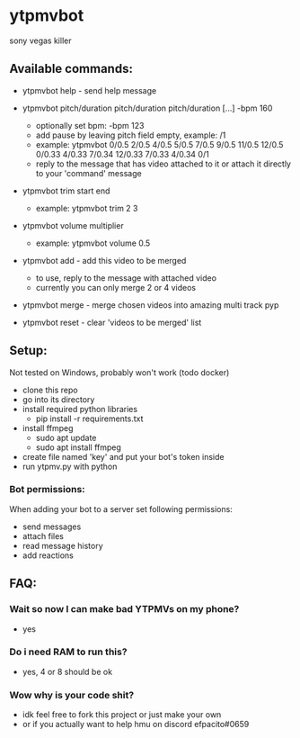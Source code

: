 # ytpmvbot
sony vegas killer

## Available commands:
- ytpmvbot help - send help message

- ytpmvbot pitch/duration pitch/duration pitch/duration [...] -bpm 160
  - optionally set bpm: -bpm 123
  - add pause by leaving pitch field empty, example: /1
  - example: ytpmvbot 0/0.5 2/0.5 4/0.5 5/0.5 7/0.5 9/0.5 11/0.5 12/0.5 0/0.33 4/0.33 7/0.34 12/0.33 7/0.33 4/0.34 0/1
  - reply to the message that has video attached to it or attach it directly to your 'command' message
  
- ytpmvbot trim start end
  - example: ytpmvbot trim 2 3
  
- ytpmvbot volume multiplier
  - example: ytpmvbot volume 0.5
  
- ytpmvbot add - add this video to be merged
  - to use, reply to the message with attached video
  - currently you can only merge 2 or 4 videos
  
- ytpmvbot merge - merge chosen videos into amazing multi track pyp

- ytpmvbot reset - clear 'videos to be merged' list
  
## Setup:
Not tested on Windows, probably won't work (todo docker)
- clone this repo
- go into its directory
- install required python libraries
  - pip install -r requirements.txt
- install ffmpeg
  - sudo apt update
  - sudo apt install ffmpeg
- create file named 'key' and put your bot's token inside
- run ytpmv.py with python
### Bot permissions:
When adding your bot to a server set following permissions:
  - send messages
  - attach files
  - read message history
  - add reactions

## FAQ:
### Wait so now I can make bad YTPMVs on my phone?
- yes
### Do i need RAM to run this?
- yes, 4 or 8 should be ok
### Wow why is your code shit?
- idk feel free to fork this project or just make your own
- or if you actually want to help hmu on discord efpacito#0659
